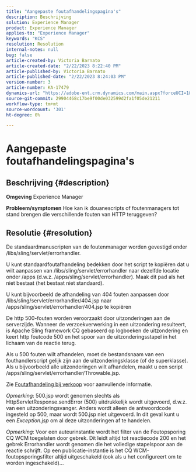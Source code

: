 ```yaml
---
title: "Aangepaste foutafhandelingspagina's"
description: Beschrijving
solution: Experience Manager
product: Experience Manager
applies-to: "Experience Manager"
keywords: "KCS"
resolution: Resolution
internal-notes: null
bug: false
article-created-by: Victoria Barnato
article-created-date: "2/22/2023 8:22:40 PM"
article-published-by: Victoria Barnato
article-published-date: "2/22/2023 8:24:03 PM"
version-number: 3
article-number: KA-17479
dynamics-url: "https://adobe-ent.crm.dynamics.com/main.aspx?forceUCI=1&pagetype=entityrecord&etn=knowledgearticle&id=8df423a3-eeb2-ed11-83fe-6045bd0067ea"
source-git-commit: 29904468c17be9f00de032599d2fa1f05de21211
workflow-type: tm+mt
source-wordcount: '301'
ht-degree: 0%

---
```


# Aangepaste foutafhandelingspagina&#39;s

## Beschrijving {#description}

<b>Omgeving</b>
Experience Manager


<b>Probleem/symptomen</b>
Hoe kan ik douanescripts of foutenmanagers tot stand brengen die verschillende fouten van HTTP teruggeven?


## Resolutie {#resolution}


De standaardmanuscripten van de foutenmanager worden gevestigd onder /libs/sling/servlet/errorhandler.

U kunt standaardfoutafhandeling bedekken door het script te kopiëren dat u wilt aanpassen van /libs/sling/servlet/errorhandler naar dezelfde locatie onder /apps (d.w.z. /apps/sling/servlet/errorhandler). Maak dit pad als het niet bestaat (het bestaat niet standaard).

U kunt bijvoorbeeld de afhandeling van 404 fouten aanpassen door /libs/sling/servlet/errorhandler/404.jsp naar /apps/sling/servlet/errorhandler/404.jsp te kopiëren

De http 500-fouten worden veroorzaakt door uitzonderingen aan de serverzijde. Wanneer de verzoekverwerking in een uitzondering resulteert, is Apache Sling framework CQ gebaseerd op logboeken de uitzondering en keert http foutcode 500 en het spoor van de uitzonderingsstapel in het lichaam van de reactie terug.

Als u 500 fouten wilt afhandelen, moet de bestandsnaam van een fouthandlerscript gelijk zijn aan de uitzonderingsklasse (of de superklasse). Als u bijvoorbeeld alle uitzonderingen wilt afhandelen, maakt u een script /apps/sling/servlet/errorhandler/Throwable.jsp.

Zie [Foutafhandeling bij verkoop](https://sling.apache.org/documentation/the-sling-engine/errorhandling.html) voor aanvullende informatie.

*Opmerking*: 500.jsp wordt genomen slechts als HttpServletResponse.sendError (500) uitdrukkelijk wordt uitgevoerd, d.w.z. van een uitzonderingsvanger.
Anders wordt alleen de antwoordcode ingesteld op 500, maar wordt 500.jsp niet uitgevoerd.
In dit geval kunt u een *Exception.jsp* om al deze uitzonderingen af te handelen.

*Opmerking*: Voor een auteurinstantie wordt het filter van de Foutopsporing CQ WCM toegelaten door gebrek. Dit leidt altijd tot reactiecode 200 en het gebrek Errorhandler wordt genomen die het volledige stapelspoor aan de reactie schrijft. Op een publicatie-instantie is het CQ WCM-foutopsporingsfilter altijd uitgeschakeld (ook als u het configureert om te worden ingeschakeld)...
